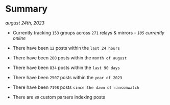 
# Summary
_august 24th, 2023_

- Currently tracking `153` groups across `271` relays & mirrors - _`105` currently online_

- There have been `12` posts within the `last 24 hours`

- There have been `200` posts within the `month of august`

- There have been `834` posts within the `last 90 days`

- There have been `2507` posts within the `year of 2023`

- There have been `7198` posts `since the dawn of ransomwatch`

- There are `80` custom parsers indexing posts
